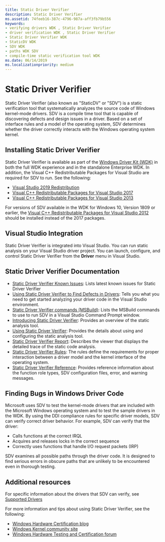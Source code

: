 ```yaml
---
title: Static Driver Verifier
description: Static Driver Verifier
ms.assetid: 74feeb16-387c-4796-987a-aff3fb79b556
keywords:
- verifying drivers WDK , Static Driver Verifier
- driver verification WDK , Static Driver Verifier
- Static Driver Verifier WDK
- StaticDV WDK
- SDV WDK
- paths WDK SDV
- compile-time static verification tool WDK
ms.date: 06/14/2019
ms.localizationpriority: medium
---
```


# Static Driver Verifier

Static Driver Verifier (also known as "StaticDV" or "SDV") is a static verification tool that systematically analyzes the source code of Windows kernel-mode drivers. SDV is a compile time tool that is capable of discovering defects and design issues in a driver. Based on a set of interface rules and a model of the operating system, SDV determines whether the driver correctly interacts with the Windows operating system kernel.

## Installing Static Driver Verifier

Static Driver Verifier is available as part of the [Windows Driver Kit (WDK)](https://docs.microsoft.com/windows-hardware/drivers/download-the-wdk) in both the full WDK experience and in the standalone Enterprise WDK.  In addition, the Visual C++ Redistributable Packages for Visual Studio are required for SDV to run. See the following:

* [Visual Studio 2019 Redistribution](https://docs.microsoft.com/visualstudio/releases/2019/redistribution)
* [Visual C++ Redistributable Packages for Visual Studio 2017](https://support.microsoft.com/help/2977003/the-latest-supported-visual-c-downloads)
* [Visual C++ Redistributable Packages for Visual Studio 2013](https://www.microsoft.com/download/details.aspx?id=40784)  

For versions of SDV available in the WDK for Windows 10, Version 1809 or earlier, the [Visual C++ Redistributable Packages for Visual Studio 2012](https://my.visualstudio.com/Downloads?pid=1452) should be installed instead of the 2017 packages.

## Visual Studio Integration

Static Driver Verifier is integrated into Visual Studio. You can run static analysis on your Visual Studio driver project. You can launch, configure, and control Static Driver Verifier from the **Driver** menu in Visual Studio.

## Static Driver Verifier Documentation

* [Static Driver Verifier Known Issues](https://docs.microsoft.com/windows-hardware/drivers/develop/static-driver-verifier-known-issues): Lists latest known issues for Static Driver Verifier
* [Using Static Driver Verifier to Find Defects in Drivers](using-static-driver-verifier-to-find-defects-in-drivers.md): Tells you what you need to get started analyzing your driver code in the Visual Studio environment.
* [Static Driver Verifier commands (MSBuild)](-static-driver-verifier-commands--msbuild-.md): Lists the MSBuild commands to use to run SDV in a Visual Studio Command Prompt window.
* [Introducing Static Driver Verifier](introducing-static-driver-verifier.md): Provides an overview of the static analysis tool.
* [Using Static Driver Verifier](using-static-driver-verifier.md): Provides the details about using and configuring the static analysis tool.
* [Static Driver Verifier Report](static-driver-verifier-report.md): Describes the viewer that displays the detailed trace of the static code analysis.
* [Static Driver Verifier Rules](static-driver-verifier-rules.md): The rules define the requirements for proper interaction between a driver model and the kernel interface of the operating system.
* [Static Driver Verifier Reference](static-driver-verifier-reference.md): Provides reference information about the function role types, SDV configuration files, error, and warning messages.

## Finding Bugs in Windows Driver Code

Microsoft uses SDV to test the kernel-mode drivers that are included with the Microsoft Windows operating system and to test the sample drivers in the WDK. By using the DDI compliance rules for specific driver models, SDV can verify correct driver behavior. For example, SDV can verify that the driver:

* Calls functions at the correct IRQL
* Acquires and releases locks in the correct sequence
* Correctly uses functions that handle I/O request packets (IRP)

SDV examines all possible paths through the driver code. It is designed to find serious errors in obscure paths that are unlikely to be encountered even in thorough testing.

## Additional resources

For specific information about the drivers that SDV can verify, see [Supported Drivers](supported-drivers.md)

For more information and tips about using Static Driver Verifier, see the following:

* [Windows Hardware Certification blog](https://techcommunity.microsoft.com/t5/Windows-Hardware-Certification/bg-p/WindowsHardwareCertification)
* [Windows Kernel community site](https://techcommunity.microsoft.com/t5/Windows-Kernel/ct-p/WindowsKernel)
* [Windows Hardware Testing and Certification forum](https://social.msdn.microsoft.com/Forums/home?forum=whck)
